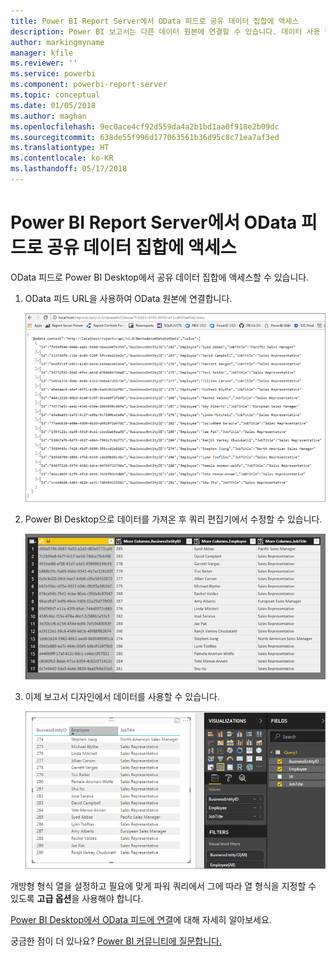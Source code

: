 ```yaml
---
title: Power BI Report Server에서 OData 피드로 공유 데이터 집합에 액세스
description: Power BI 보고서는 다른 데이터 원본에 연결할 수 있습니다. 데이터 사용 방법에 따라 다른 데이터 원본을 사용할 수 있습니다.
author: markingmyname
manager: kfile
ms.reviewer: ''
ms.service: powerbi
ms.component: powerbi-report-server
ms.topic: conceptual
ms.date: 01/05/2018
ms.author: maghan
ms.openlocfilehash: 9ec0ace4cf92d559da4a2b1bd1aa0f918e2b09dc
ms.sourcegitcommit: 638de55f996d177063561b36d95c8c71ea7af3ed
ms.translationtype: HT
ms.contentlocale: ko-KR
ms.lasthandoff: 05/17/2018
---
```

# <a name="accessing-shared-datasets-as-odata-feeds-in-power-bi-report-server"></a>Power BI Report Server에서 OData 피드로 공유 데이터 집합에 액세스
OData 피드로 Power BI Desktop에서 공유 데이터 집합에 액세스할 수 있습니다.

1. OData 피드 URL을 사용하여 OData 원본에 연결합니다.
   
    ![보고서 서버 OData 피드 원본](media/access-dataset-odata/report-server-odata-feed.png)
2. Power BI Desktop으로 데이터를 가져온 후 쿼리 편집기에서 수정할 수 있습니다.
   
    ![OData 피드를 사용하는 Power BI Desktop 쿼리 편집기](media/access-dataset-odata/report-server-odata-results-query-editor.png)
3. 이제 보고서 디자인에서 데이터를 사용할 수 있습니다.
   
    ![OData 피드를 사용하는 Power BI Desktop 보고서 디자인](media/access-dataset-odata/report-server-odata-power-bi-desktop-report-design.png)

개방형 형식 열을 설정하고 필요에 맞게 파워 쿼리에서 그에 따라 열 형식을 지정할 수 있도록 **고급 옵션**을 사용해야 합니다.

[Power BI Desktop에서 OData 피드에 연결](../desktop-connect-odata.md)에 대해 자세히 알아보세요.

궁금한 점이 더 있나요? [Power BI 커뮤니티에 질문합니다.](https://community.powerbi.com/)

